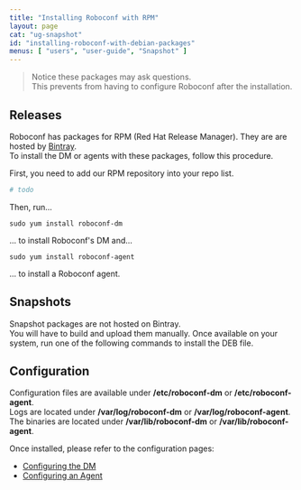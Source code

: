 ```yaml
---
title: "Installing Roboconf with RPM"
layout: page
cat: "ug-snapshot"
id: "installing-roboconf-with-debian-packages"
menus: [ "users", "user-guide", "Snapshot" ]
---
```


> Notice these packages may ask questions.  
> This prevents from having to configure Roboconf after the installation.


## Releases

Roboconf has packages for RPM (Red Hat Release Manager). They are are hosted by [Bintray](https://bintray.com/roboconf/roboconf-debian-packages).  
To install the DM or agents with these packages, follow this procedure.

First, you need to add our RPM repository into your repo list.

```bash
# todo
```

Then, run...

```
sudo yum install roboconf-dm
```

... to install Roboconf's DM and...

```
sudo yum install roboconf-agent
```

... to install a Roboconf agent.


## Snapshots

Snapshot packages are not hosted on Bintray.  
You will have to build and upload them manually. Once available on your system, run one
of the following commands to install the DEB file.


## Configuration

Configuration files are available under **/etc/roboconf-dm** or **/etc/roboconf-agent**.  
Logs are located under **/var/log/roboconf-dm** or **/var/log/roboconf-agent**.  
The binaries are located under **/var/lib/roboconf-dm** or **/var/lib/roboconf-agent**.

Once installed, please refer to the configuration pages:

* [Configuring the DM](configuring-the-deployment-manager.html)
* [Configuring an Agent](configuring-an-agent.html)

